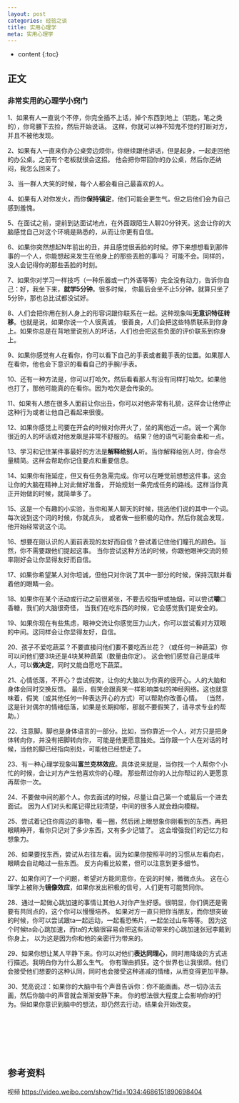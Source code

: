 ```yaml
---
layout: post
categories: 经验之谈
title: 实用心理学
meta: 实用心理学
---
```

* content
{:toc}

## 正文

### 非常实用的心理学小窍门

1、如果有人一直说个不停，你完全插不上话，掉个东西到地上（钥匙，笔之类的），你弯腰下去捡，然后开始说话。
这样，你就可以神不知鬼不觉的打断对方，并且不被他发现。

2、如果有人一直来你办公桌旁边烦你，你继续跟他讲话，但是起身，一起走回他的办公桌。之前有个老板就很会这招。
他会把你带回你的办公桌，然后你还纳闷，我怎么回来了。

3、当一群人大笑的时候，每个人都会看自己最喜欢的人。

4、如果有人对你发火，而你**保持镇定**，他们可能会更生气。但之后他们会为自己感到羞愧。

5、在面试之前，提前到达面试地点，在外面跟陌生人聊20分钟天。这会让你的大脑感觉自己对这个环境是熟悉的，从而让你更有自信。

6、如果你突然想起N年前出的丑，并且感觉很丢脸的时候。停下来想想看到那件事的一个人，你能想起来发生在他身上的那些丢脸的事吗？
可能不会。同样的，没人会记得你的那些丢脸的时刻。

7、如果你对学习一样技巧（一种乐器或一门外语等等）完全没有动力，告诉你自己：好，我坐下来，**就学5分钟**。很多时候，
你最后会坐不止5分钟。就算只坐了5分钟，那也总比试都没试好。

8、人们会把你用在别人身上的形容词跟你联系在一起。这种现象叫**无意识特征转移**。也就是说，如果你说一个人很真诚，
很善良，人们会把这些特质联系到你身上。如果你总是在背地里说别人的坏话，人们也会把这些负面的评价联系到你身上。

9、如果你感觉有人在看你，你可以看下自己的手表或者戴手表的位置。如果那人在看你，他也会下意识的看看自己的手腕/手表。

10、还有一种方法是，你可以打哈欠。然后看看那人有没有同样打哈欠。如果他也打了，那他可能真的在看你。因为哈欠是会传染的。

11、如果有人想在很多人面前让你出丑，你可以对他非常有礼貌，这样会让他停止这种行为或者让他自己看起来很傻。

12、如果你感觉上司要在开会的时候对你开火了，坐的离他近一点。说一个离你很近的人的坏话或对他发飙是非常不舒服的。
结果？他的语气可能会柔和一点。

13、学习和记住某件事最好的方法是**解释给别人**听。当你解释给别人时，你会尽量精简。这样会帮助你记住要点和重要信息。

14、如果你有拖延症，但又有任务急需完成。你可以在睡觉前想想这件事。这会让你的大脑在精神上对此做好准备，
开始规划一条完成任务的路线。这样当你真正开始做的时候，就简单多了。

15、这是一个有趣的小实验，当你和某人聊天的时候，挑选他们说的其中一个词。每次说到这个词的时候，你就点头，
或者做一些积极的动作。然后你就会发现，他开始经常说这个词。

16、想要在刚认识的人面前表现的友好而自信？尝试着记住他们瞳孔的颜色。当然，你不需要跟他们提起这事。
当你尝试这种方法的时候，你跟他眼神交流的频率刚好会让你显得友好而自信。

17、如果你希望某人对你坦诚，但他只对你说了其中一部分的时候，保持沉默并看着他的眼睛一会。

18、如果你在某个活动或行动之前很紧张，不要去咬指甲或抽烟，可以尝试**嚼**口香糖，我们的大脑很奇怪，
当我们在吃东西的时候，它会感觉我们是安全的。

19、如果你现在有些焦虑，眼神交流让你感觉压力山大，你可以尝试看对方双眼的中间。这同样会让你显得友好，自信。

20、孩子不爱吃蔬菜？不要直接问他们要不要吃西兰花？（或任何一种蔬菜）你可以问他们要3块还是4块某种蔬菜（数量由你定）。
这会他们感觉自己是成年人，可以**做决定**，同时又能自愿吃下蔬菜。

21、心情低落，不开心？尝试假笑，让你的大脑以为你真的很开心。人的大脑和身体会同时交换反馈。
最后，假笑会跟真笑一样影响类似的神经网络。这也就意味着，假笑（或其他任何一种表达开心的方式）可以帮助你改善心情。
（当然，这是针对偶尔的情绪低落，如果是长期抑郁，那就不要假笑了，请寻求专业的帮助。）

22、注意脚。脚也是身体语言的一部分。比如，当你靠近一个人，对方只是把身体转向你，并没有把脚转向你，
可能是他更愿意独处。当你跟一个人在对话的时候，当他的脚已经指向别处，可能他已经想走了。

23、有一种心理学现象叫**富兰克林效应**。具体说来就是，当你找一个人帮你个小忙的时候，会让对方产生他喜欢你的心理。
那些帮过你的人比你帮过的人更愿意再帮你一次。

24、不要做中间的那个人。你去面试的时候，尽量让自己第一个或最后一个进去面试。
因为人们对头和尾记得比较清楚，中间的很多人就会趋向模糊。

25、尝试着记住你周边的事物，看一圈，然后闭上眼想象你刚看到的东西，再把眼睛睁开，看你只记对了多少东西，又有多少记错了。
这会增强我们的记忆力和想象力。

26、如果要找东西，尝试从右往左看。因为如果你按照平时的习惯从左看向右，眼睛会自动略过一些东西。
反方向看比较累，但可以注意到更多细节。

27、如果你问了一个问题，希望对方能同意你，在说的时候，微微点头。
这在心理学上被称为**镜像效应**，如果你发出积极的信号，人们更有可能赞同你。

28、通过一起做心跳加速的事情让其他人对你产生好感。很明显，你们俩还是需要有共同点的，这个你可以慢慢培养。
如果对方一直只把你当朋友，而你想突破的时候，你可以尝试跟ta一起运动，一起看恐怖片，一起坐过山车等等。
因为这个时候ta会心跳加速，而ta的大脑很容易会把这些活动带来的心跳加速张冠李戴到你身上，
以为这是因为你和他的亲密行为带来的。

29、如果你想让某人平静下来。你可以对他们**表达同理心**，同时用降级的方式进行描述。我明白你为什么那么生气。
你有理由抓狂。这个世界也让我很烦。他们会接受他们想要的这种认同，同时也会接受这种递减的情绪，从而变得更加平静。

30、梵高说过：如果你的大脑中有个声音告诉你：你不能画画。尽一切办法去画，然后你脑中的声音就会渐渐安静下来。
你的想法很大程度上会影响你的行为。但如果你意识到脑中的想法，却仍然去行动，结果会开始改变。 




<br/><br/><br/><br/><br/>
## 参考资料

视频 <https://video.weibo.com/show?fid=1034:4686151890698404>



